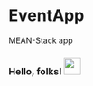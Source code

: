 # EventApp
MEAN-Stack app

### Hello, folks! <img src="https://raw.githubusercontent.com/MartinHeinz/MartinHeinz/master/wave.gif" width="30px">
